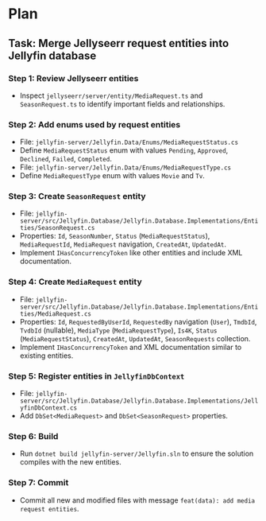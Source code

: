 # Plan

## Task: Merge Jellyseerr request entities into Jellyfin database

### Step 1: Review Jellyseerr entities
- Inspect `jellyseerr/server/entity/MediaRequest.ts` and `SeasonRequest.ts` to identify important fields and relationships.

### Step 2: Add enums used by request entities
- File: `jellyfin-server/Jellyfin.Data/Enums/MediaRequestStatus.cs`
- Define `MediaRequestStatus` enum with values `Pending`, `Approved`, `Declined`, `Failed`, `Completed`.
- File: `jellyfin-server/Jellyfin.Data/Enums/MediaRequestType.cs`
- Define `MediaRequestType` enum with values `Movie` and `Tv`.

### Step 3: Create `SeasonRequest` entity
- File: `jellyfin-server/src/Jellyfin.Database/Jellyfin.Database.Implementations/Entities/SeasonRequest.cs`
- Properties: `Id`, `SeasonNumber`, `Status` (`MediaRequestStatus`), `MediaRequestId`, `MediaRequest` navigation, `CreatedAt`, `UpdatedAt`.
- Implement `IHasConcurrencyToken` like other entities and include XML documentation.

### Step 4: Create `MediaRequest` entity
- File: `jellyfin-server/src/Jellyfin.Database/Jellyfin.Database.Implementations/Entities/MediaRequest.cs`
- Properties: `Id`, `RequestedByUserId`, `RequestedBy` navigation (`User`), `TmdbId`, `TvdbId` (nullable), `MediaType` (`MediaRequestType`), `Is4K`, `Status` (`MediaRequestStatus`), `CreatedAt`, `UpdatedAt`, `SeasonRequests` collection.
- Implement `IHasConcurrencyToken` and XML documentation similar to existing entities.

### Step 5: Register entities in `JellyfinDbContext`
- File: `jellyfin-server/src/Jellyfin.Database/Jellyfin.Database.Implementations/JellyfinDbContext.cs`
- Add `DbSet<MediaRequest>` and `DbSet<SeasonRequest>` properties.

### Step 6: Build
- Run `dotnet build jellyfin-server/Jellyfin.sln` to ensure the solution compiles with the new entities.

### Step 7: Commit
- Commit all new and modified files with message `feat(data): add media request entities`.


